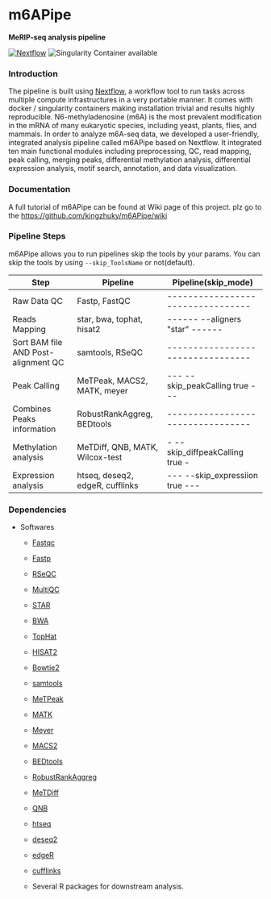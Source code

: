 # m6APipe
**MeRIP-seq analysis pipeline**

[![Nextflow](https://img.shields.io/badge/nextflow-%E2%89%A50.32.0-brightgreen.svg)](https://www.nextflow.io/)
![Singularity Container available](
https://img.shields.io/badge/singularity-available-7E4C74.svg)

### Introduction
The pipeline is built using [Nextflow](https://www.nextflow.io), a workflow tool to run tasks across multiple compute infrastructures in a very portable manner. It comes with docker / singularity containers making installation trivial and results highly reproducible. N6-methyladenosine (m6A) is the most prevalent modification in the mRNA of many eukaryotic species, including yeast, plants, flies, and mammals. In order to analyze m6A-seq data, we developed a user-friendly, integrated analysis pipeline called m6APipe based on Nextflow. It integrated ten main functional modules including preprocessing, QC, read mapping, peak calling, merging peaks, differential methylation analysis, differential expression analysis, motif search, annotation, and data visualization. 


### Documentation   

A full tutorial of m6APipe can be found at Wiki page of this project. plz go to the https://github.com/kingzhuky/m6APipe/wiki


### Pipeline Steps

m6APipe allows you to run pipelines skip the tools by your params.
You can skip the tools by using `--skip_ToolsName` or not(default).

| Step                                    | Pipeline                        | Pipeline(skip_mode)             |
|-----------------------------------------|---------------------------------|---------------------------------|
| Raw Data QC                             | Fastp, FastQC                   |---------------------------------|
| Reads Mapping                           | star, bwa, tophat, hisat2       |------  --aligners "star"  ------|
| Sort BAM file AND Post-alignment QC     | samtools, RSeQC                 |---------------------------------|
| Peak Calling                            | MeTPeak, MACS2, MATK, meyer     |---  --skip_peakCalling true  ---|
| Combines Peaks information              | RobustRankAggreg, BEDtools      |---------------------------------|
| Methylation analysis                    | MeTDiff, QNB, MATK, Wilcox-test |-  --skip_diffpeakCalling true  -|
| Expression analysis                     | htseq, deseq2, edgeR, cufflinks |---  --skip_expressiion true  ---|


### Dependencies
* Softwares
    * [Fastqc](http://www.bioinformatics.babraham.ac.uk/projects/fastqc/)
    * [Fastp](https://github.com/OpenGene/fastp)
    * [RSeQC](http://rseqc.sourceforge.net/)
    * [MultiQC](https://multiqc.info/)
    * [STAR](https://github.com/alexdobin/STAR)
    * [BWA](https://github.com/lh3/bwa)
    * [TopHat](https://ccb.jhu.edu/software/tophat/)
    * [HISAT2](https://ccb.jhu.edu/software/hisat2/)
    * [Bowtie2](https://github.com/BenLangmead/bowtie2)
    * [samtools](http://www.htslib.org/)
    * [MeTPeak](https://github.com/compgenomics/MeTPeak)
    * [MATK](http://matk.renlab.org)
    * [Meyer]()
    * [MACS2](https://github.com/taoliu/MACS)
    * [BEDtools](https://bedtools.readthedocs.io/en/latest/index.html)
    * [RobustRankAggreg](https://cran.r-project.org/web/packages/RobustRankAggreg/index.html)
    * [MeTDiff](https://github.com/compgenomics/MeTDiff)
    * [QNB](https://cran.r-project.org/src/contrib/Archive/QNB/)
    * [htseq](https://github.com/simon-anders/htseq)
    * [deseq2](http://bioconductor.org/packages/DESeq2/)
    * [edgeR](http://bioconductor.org/packages/edgeR/)
    * [cufflinks](http://cole-trapnell-lab.github.io/cufflinks/)

    * Several R packages for downstream analysis.